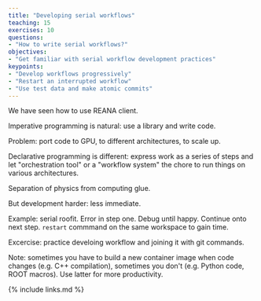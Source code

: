```yaml
---
title: "Developing serial workflows"
teaching: 15
exercises: 10
questions:
- "How to write serial workflows?"
objectives:
- "Get familiar with serial workflow development practices"
keypoints:
- "Develop workflows progressively"
- "Restart an interrupted workflow"
- "Use test data and make atomic commits"
---
```


We have seen how to use REANA client.

Imperative programming is natural: use a library and write code.

Problem: port code to GPU, to different architectures, to scale up.

Declarative programming is different: express work as a series of steps and let "orchestration tool"
or a "workflow system" the chore to run things on various architectures.

Separation of physics from computing glue.

But development harder: less immediate.

Example: serial roofit. Error in step one.  Debug until happy.  Continue onto next step. `restart`
commmand on the same workspace to gain time.

Excercise: practice develoing workflow and joining it with git commands.

Note: sometimes you have to build a new container image when code changes (e.g. C++ compilation),
sometimes you don't (e.g.  Python code, ROOT macros). Use latter for more productivity.

{% include links.md %}

